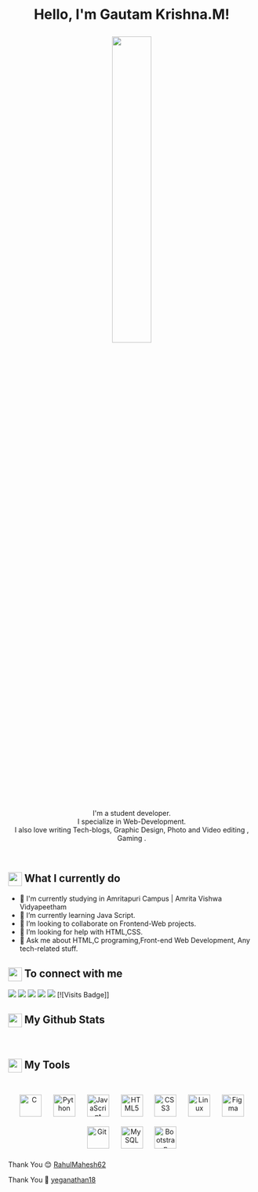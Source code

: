 <h1><p align="center">Hello, I'm Gautam Krishna.M! <a href="https://rahulmahesh.me/"></h1></a></p>

<p align="center" ><img src="https://user-images.githubusercontent.com/22797857/90096358-dba16400-dd54-11ea-8e44-e181ada72661.gif"  width="40%"/></p>


<p align="center">I'm a student developer.<br/>I specialize in Web-Development. <br> I also love writing Tech-blogs, Graphic Design, Photo and Video editing , Gaming .<br></p><br/>


<summary><h2><img src="https://emojis.slackmojis.com/emojis/images/1453406830/264/success-kid.png?1453406830" align="center"
                width="28" /> What I currently do</h2></summary>

- 🔭 I'm currently studying in Amritapuri Campus | Amrita Vishwa Vidyapeetham
- 🌱 I’m currently learning Java Script.
- 👯 I’m looking to collaborate on Frontend-Web projects.
- 🤔 I’m looking for help with HTML,CSS.
- 💬 Ask me about HTML,C programing,Front-end Web Development, Any tech-related stuff.

<summary><h2><img src="https://emojis.slackmojis.com/emojis/images/1579216111/7550/pikachu_wave.gif?1579216111" align="center"
                width="28" /> To connect with me</h2></summary>

<p align = "center">
 
[<img src ="https://img.shields.io/badge/portfolio-%23.svg?&style=for-the-badge&logo=&logoColor=white%22">](https://gautam-gk.github.io/gkoffical/)
[<img src="https://img.shields.io/badge/twitter-%231DA1F2.svg?&style=for-the-badge&logo=twitter&logoColor=white" />](https://twitter.com/GautamkrishnaM8) 
[<img src="https://img.shields.io/badge/linkedin-%230077B5.svg?&style=for-the-badge&logo=linkedin&logoColor=white" />](https://www.linkedin.com/in/gautam-krishna-m-b72026206/)
[<img src = "https://img.shields.io/badge/instagram-%23E4405F.svg?&style=for-the-badge&logo=instagram&logoColor=white">](https://www.instagram.com/gautam__gk/)
[<img src="https://img.shields.io/badge/facebook-%231877F2.svg?&style=for-the-badge&logo=facebook&logoColor=white" />]() 
[![Visits Badge]]
</p>

<summary><h2><img src="https://emojis.slackmojis.com/emojis/images/1471045852/841/hero.gif?1471045852" align="center"
                width="28" /> My Github Stats</h2> </summary>

<br>

<p align = "center">

</p>

<summary><h2><img src="https://emojis.slackmojis.com/emojis/images/1471045839/793/computerrage.gif?1471045839" align="center"
                width="28" /> My Tools</h2></summary>

<br>

<div align="center">  
<img style="margin: 10px" src="https://profilinator.rishav.dev/skills-assets/c-original.svg" alt="C" height="45" />  
<img style="margin: 10px" src="https://profilinator.rishav.dev/skills-assets/python-original.svg" alt="Python" height="45" />  
<img style="margin: 10px" src="https://profilinator.rishav.dev/skills-assets/javascript-original.svg" alt="JavaScript" height="45" />    
<img style="margin: 10px" src="https://profilinator.rishav.dev/skills-assets/html5-original-wordmark.svg" alt="HTML5" height="45" />  
<img style="margin: 10px" src="https://profilinator.rishav.dev/skills-assets/css3-original-wordmark.svg" alt="CSS3" height="45" />  
<img style="margin: 10px" src="https://profilinator.rishav.dev/skills-assets/linux-original.svg" alt="Linux" height="45" />    
<img style="margin: 10px" src="https://profilinator.rishav.dev/skills-assets/figma-icon.svg" alt="Figma" height="45" />  
<img style="margin: 10px" src="https://profilinator.rishav.dev/skills-assets/git-scm-icon.svg" alt="Git" height="45" /> 
<img style="margin: 10px" src="https://profilinator.rishav.dev/skills-assets/mysql-original-wordmark.svg" alt="MySQL" height="45" />  
<img style="margin: 10px" src="https://profilinator.rishav.dev/skills-assets/bootstrap-plain.svg" alt="Bootstrap" height="45" />  
</div>  



Thank You 😊 [RahulMahesh62](https://github.com/RahulMahesh62)<br>

Thank You 💝 [yeganathan18](https://github.com/yeganathan18)

